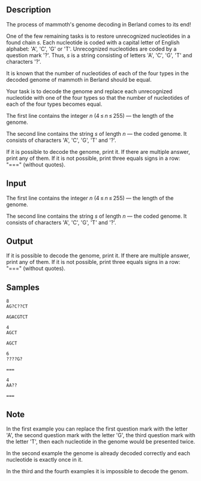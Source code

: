 ## Description

<div><p>The process of mammoth's genome decoding in Berland comes to its end!</p><p>One of the few remaining tasks is to restore unrecognized nucleotides in a found chain <span class="tex-span"><i>s</i></span>. Each nucleotide is coded with a capital letter of English alphabet: '<span class="tex-font-style-tt">A</span>', '<span class="tex-font-style-tt">C</span>', '<span class="tex-font-style-tt">G</span>' or '<span class="tex-font-style-tt">T</span>'. Unrecognized nucleotides are coded by a question mark '<span class="tex-font-style-tt">?</span>'. Thus, <span class="tex-span"><i>s</i></span> is a string consisting of letters '<span class="tex-font-style-tt">A</span>', '<span class="tex-font-style-tt">C</span>', '<span class="tex-font-style-tt">G</span>', '<span class="tex-font-style-tt">T</span>' and characters '<span class="tex-font-style-tt">?</span>'.</p><p>It is known that the number of nucleotides of each of the four types in the decoded genome of mammoth in Berland should be equal.</p><p>Your task is to decode the genome and replace each unrecognized nucleotide with one of the four types so that the number of nucleotides of each of the four types becomes equal.</p></div><div class="input-specification"><p>The first line contains the integer <span class="tex-span"><i>n</i></span> (<span class="tex-span">4 ≤ <i>n</i> ≤ 255</span>)&nbsp;— the length of the genome.</p><p>The second line contains the string <span class="tex-span"><i>s</i></span> of length <span class="tex-span"><i>n</i></span>&nbsp;— the coded genome. It consists of characters '<span class="tex-font-style-tt">A</span>', '<span class="tex-font-style-tt">C</span>', '<span class="tex-font-style-tt">G</span>', '<span class="tex-font-style-tt">T</span>' and '<span class="tex-font-style-tt">?</span>'.</p></div><div class="output-specification"><p>If it is possible to decode the genome, print it. If there are multiple answer, print any of them. If it is not possible, print three equals signs in a row: "<span class="tex-font-style-tt">===</span>" (without quotes).</p></div>

## Input

<p>The first line contains the integer <span class="tex-span"><i>n</i></span> (<span class="tex-span">4 ≤ <i>n</i> ≤ 255</span>)&nbsp;— the length of the genome.</p><p>The second line contains the string <span class="tex-span"><i>s</i></span> of length <span class="tex-span"><i>n</i></span>&nbsp;— the coded genome. It consists of characters '<span class="tex-font-style-tt">A</span>', '<span class="tex-font-style-tt">C</span>', '<span class="tex-font-style-tt">G</span>', '<span class="tex-font-style-tt">T</span>' and '<span class="tex-font-style-tt">?</span>'.</p>

## Output

<p>If it is possible to decode the genome, print it. If there are multiple answer, print any of them. If it is not possible, print three equals signs in a row: "<span class="tex-font-style-tt">===</span>" (without quotes).</p>

## Samples

```input1
8
AG?C??CT

```

```output1
AGACGTCT

```






```input2
4
AGCT

```

```output2
AGCT

```






```input3
6
????G?

```

```output3
===

```






```input4
4
AA??

```

```output4
===

```




## Note

<p>In the first example you can replace the first question mark with the letter '<span class="tex-font-style-tt">A</span>', the second question mark with the letter '<span class="tex-font-style-tt">G</span>', the third question mark with the letter '<span class="tex-font-style-tt">T</span>', then each nucleotide in the genome would be presented twice.</p><p>In the second example the genome is already decoded correctly and each nucleotide is exactly once in it.</p><p>In the third and the fourth examples it is impossible to decode the genom. </p>
